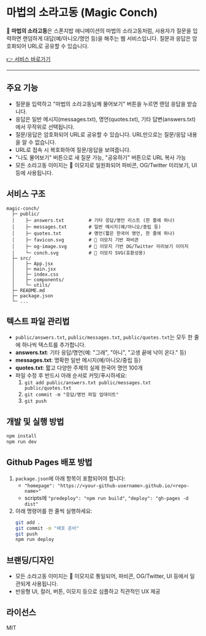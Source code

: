 # 마법의 소라고동 (Magic Conch)

🐚 **마법의 소라고동**은 스폰지밥 애니메이션의 마법의 소라고동처럼, 사용자가 질문을 입력하면 랜덤하게 대답(예/아니오/명언 등)을 해주는 웹 서비스입니다. 질문과 응답은 암호화되어 URL로 공유할 수 있습니다.

[👉 서비스 바로가기](https://today-self-study.github.io/magic-conch/)

---

## 주요 기능
- 질문을 입력하고 "마법의 소라고동님께 물어보기" 버튼을 누르면 랜덤 응답을 받습니다.
- 응답은 일반 메시지(messages.txt), 명언(quotes.txt), 기타 답변(answers.txt)에서 무작위로 선택됩니다.
- 질문/응답은 암호화되어 URL로 공유할 수 있습니다. URL만으로는 질문/응답 내용을 알 수 없습니다.
- URL로 접속 시 복호화하여 질문/응답을 보여줍니다.
- "나도 물어보기" 버튼으로 새 질문 가능, "공유하기" 버튼으로 URL 복사 가능
- 모든 소라고동 이미지는 🐚 이모지로 일원화되어 파비콘, OG/Twitter 미리보기, UI 등에 사용됩니다.

## 서비스 구조
```
magic-conch/
  ├─ public/
  │    ├─ answers.txt         # 기타 응답/명언 리스트 (한 줄에 하나)
  │    ├─ messages.txt        # 일반 메시지(예/아니오/중립 등)
  │    ├─ quotes.txt          # 명언(짧은 한국어 명언, 한 줄에 하나)
  │    ├─ favicon.svg         # 🐚 이모지 기반 파비콘
  │    ├─ og-image.svg        # 🐚 이모지 기반 OG/Twitter 미리보기 이미지
  │    └─ conch.svg           # 🐚 이모지 SVG(호환성용)
  ├─ src/
  │    ├─ App.jsx
  │    ├─ main.jsx
  │    ├─ index.css
  │    ├─ components/
  │    └─ utils/
  ├─ README.md
  ├─ package.json
  └─ ...
```

## 텍스트 파일 관리법
- `public/answers.txt`, `public/messages.txt`, `public/quotes.txt`는 모두 한 줄에 하나씩 텍스트를 추가합니다.
- **answers.txt**: 기타 응답/명언(예: "그래", "아니", "고생 끝에 낙이 온다." 등)
- **messages.txt**: 명확한 일반 메시지(예/아니오/중립 등)
- **quotes.txt**: 짧고 다양한 주제의 실제 한국어 명언 100개
- 파일 수정 후 반드시 아래 순서로 커밋/푸시하세요:
  1. `git add public/answers.txt public/messages.txt public/quotes.txt`
  2. `git commit -m "응답/명언 파일 업데이트"`
  3. `git push`

## 개발 및 실행 방법
```bash
npm install
npm run dev
```

## Github Pages 배포 방법
1. `package.json`에 아래 항목이 포함되어야 합니다:
   - `"homepage": "https://<your-github-username>.github.io/<repo-name>"`
   - scripts에 `"predeploy": "npm run build"`, `"deploy": "gh-pages -d dist"`
2. 아래 명령어를 한 줄씩 실행하세요:
   ```bash
   git add .
   git commit -m "배포 준비"
   git push
   npm run deploy
   ```

## 브랜딩/디자인
- 모든 소라고동 이미지는 🐚 이모지로 통일되어, 파비콘, OG/Twitter, UI 등에서 일관되게 사용됩니다.
- 반응형 UI, 컬러, 버튼, 이모지 등으로 심플하고 직관적인 UX 제공

## 라이선스
MIT
